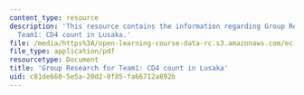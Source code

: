 ```yaml
---
content_type: resource
description: 'This resource contains the information regarding Group Research for
  Team1: CD4 count in Lusaka.'
file: /media/https%3A/open-learning-course-data-rc.s3.amazonaws.com/ec-s11-engineering-capacity-in-community-based-healthcare-fall-2005/c81de6605e5a20d20f85fa66712a892b_MITEC_S11F05_cd4_kara.pdf
file_type: application/pdf
resourcetype: Document
title: 'Group Research for Team1: CD4 count in Lusaka'
uid: c81de660-5e5a-20d2-0f85-fa66712a892b
---
```

